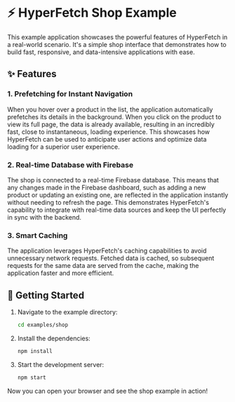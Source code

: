 # ⚡️ HyperFetch Shop Example

This example application showcases the powerful features of HyperFetch in a real-world scenario. It's a simple shop
interface that demonstrates how to build fast, responsive, and data-intensive applications with ease.

## ✨ Features

### 1. **Prefetching for Instant Navigation**

When you hover over a product in the list, the application automatically prefetches its details in the background. When
you click on the product to view its full page, the data is already available, resulting in an incredibly fast, close to
instantaneous, loading experience. This showcases how HyperFetch can be used to anticipate user actions and optimize
data loading for a superior user experience.

### 2. **Real-time Database with Firebase**

The shop is connected to a real-time Firebase database. This means that any changes made in the Firebase dashboard, such
as adding a new product or updating an existing one, are reflected in the application instantly without needing to
refresh the page. This demonstrates HyperFetch's capability to integrate with real-time data sources and keep the UI
perfectly in sync with the backend.

### 3. **Smart Caching**

The application leverages HyperFetch's caching capabilities to avoid unnecessary network requests. Fetched data is
cached, so subsequent requests for the same data are served from the cache, making the application faster and more
efficient.

## 🚀 Getting Started

1.  Navigate to the example directory:
    ```bash
    cd examples/shop
    ```
2.  Install the dependencies:
    ```bash
    npm install
    ```
3.  Start the development server:
    ```bash
    npm start
    ```

Now you can open your browser and see the shop example in action!
